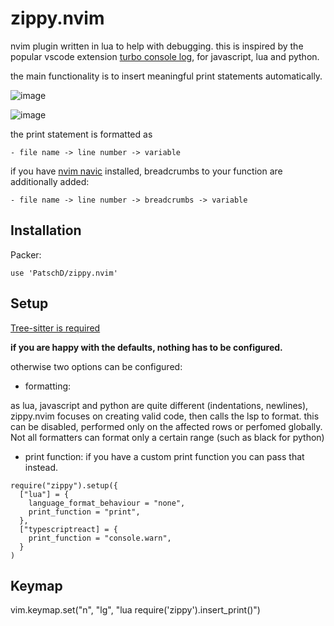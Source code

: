 # zippy.nvim

nvim plugin written in lua to help with debugging. this is inspired by the popular vscode extension [turbo console log](https://marketplace.visualstudio.com/items?itemName=ChakrounAnas.turbo-console-log), for javascript, lua and python.

the main functionality is to insert meaningful print statements automatically.

![image](https://user-images.githubusercontent.com/80820813/198012225-9cafe569-fa80-461e-9a58-dbbb25653f50.png)

![image](https://user-images.githubusercontent.com/80820813/198012504-11da9e43-4bdd-4982-b37f-7c8670e91d37.png)

the print statement is formatted as 
```
- file name -> line number -> variable
```

if you have [nvim navic](https://github.com/SmiteshP/nvim-navic) installed, breadcrumbs to your function are additionally added:
```
- file name -> line number -> breadcrumbs -> variable
```

## Installation

Packer:

```
use 'PatschD/zippy.nvim'
```

## Setup

<a href="https://github.com/nvim-treesitter/nvim-treesitter" target="_blank" rel="noopener noreferrer"> Tree-sitter is required</a> <br/>

<b> if you are happy with the defaults, nothing has to be configured.</b>

otherwise two options can be configured:

- formatting:

as lua, javascript and python are quite different (indentations, newlines), zippy.nvim focuses on creating valid code, then calls the lsp to format. this can be disabled, performed only on the affected rows or perfomed globally. Not all formatters can format only a certain range (such as black for python)

- print function:
if you have a custom print function you can pass that instead.

```
require("zippy").setup({
  ["lua"] = {
    language_format_behaviour = "none", 
    print_function = "print",
  },
  ["typescriptreact] = {
    print_function = "console.warn",
  }
)
```

## Keymap

vim.keymap.set("n", "<leader>lg", "<cmd>lua require('zippy').insert_print()<CR>")
